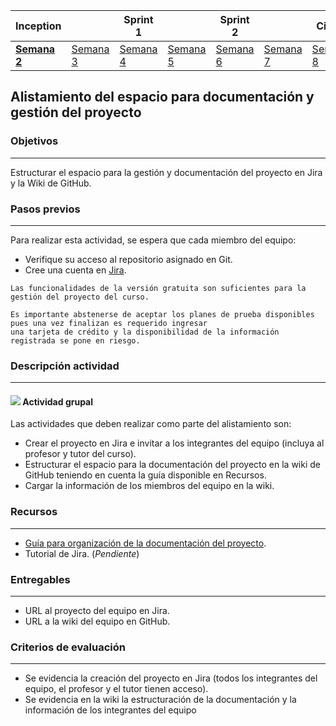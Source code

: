 | Inception |   | Sprint 1 |   | Sprint 2 |   | Cierre |
|-----------|---|----------|---|----------|---|--------|
| **[Semana 2](/mt2_procesos_guias_proyecto/semanas/inception/semana2/semana2)**        | [Semana 3](/mt2_procesos_guias_proyecto/semanas/inception/semana3/semana3) | [Semana 4](/mt2_procesos_guias_proyecto/semanas/sprint1/semana4/semana4) | [Semana 5](/mt2_procesos_guias_proyecto/semanas/sprint1/semana5/semana5) | [Semana 6](/mt2_procesos_guias_proyecto/semanas/sprint2/semana6/semana6) | [Semana 7](/mt2_procesos_guias_proyecto/semanas/sprint2/semana7/semana7) | [Semana 8]()      |

## Alistamiento del espacio para documentación y gestión del proyecto

### Objetivos
---

Estructurar el espacio para la gestión y documentación del proyecto en Jira y la Wiki de GitHub.


### Pasos previos

---
Para realizar esta actividad, se espera que cada miembro del equipo:

* Verifique su acceso al repositorio asignado en Git.
* Cree una cuenta en [Jira](https://id.atlassian.com/signup?continue=https%3A%2F%2Fprocesos-agiles-test.atlassian.net%2Flogin%3FredirectCount%3D1%26application%3Djira&application=jira).

~~~
Las funcionalidades de la versión gratuita son suficientes para la gestión del proyecto del curso. 

Es importante abstenerse de aceptar los planes de prueba disponibles pues una vez finalizan es requerido ingresar
una tarjeta de crédito y la disponibilidad de la información registrada se pone en riesgo.
~~~


### Descripción actividad
---

#### ![](./../../assets/images/grupo.png) Actividad grupal

Las actividades que deben realizar como parte del alistamiento son:

* Crear el proyecto en Jira e invitar a los integrantes del equipo (incluya al profesor y tutor del curso).
* Estructurar el espacio para la documentación del proyecto en la wiki de GitHub teniendo en cuenta la guía disponible en Recursos.
* Cargar la información de los miembros del equipo en la wiki. 

### Recursos 

---
* [Guía para organización de la documentación del proyecto](/semana2/s2_organizacion_de_la_documentacion).
* Tutorial de Jira. (*Pendiente*)

### Entregables

---
* URL al proyecto del equipo en Jira.
* URL a la wiki del equipo en GitHub.

### Criterios de evaluación

---
* Se evidencia la creación del proyecto en Jira (todos los integrantes del equipo, el profesor y el tutor tienen acceso).
* Se evidencia en la wiki la estructuración de la documentación y la información de los integrantes del equipo


